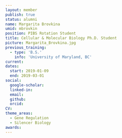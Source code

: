 ```yaml
---
layout: member
publish: true
status: alumni
name: Margarita Brovkina
umid: mbrovkin
position: PIBS Rotation Student
title: Cellular & Molecular Biology Ph.D. Student
picture: Margarita_Brovkina.jpg
previous_training:
  - type: 'B.S.'
    info: 'University of Maryland, BC'
current: 
dates:
  start: 2019-01-09
  end: 2019-03-01
social: 
  google-scholar: 
  linked-in: 
  email: 
  github:
  orcid:
CV: 
theme_areas:
  - Gene Regulation
  - Silencer Biology
awards:
---
```


